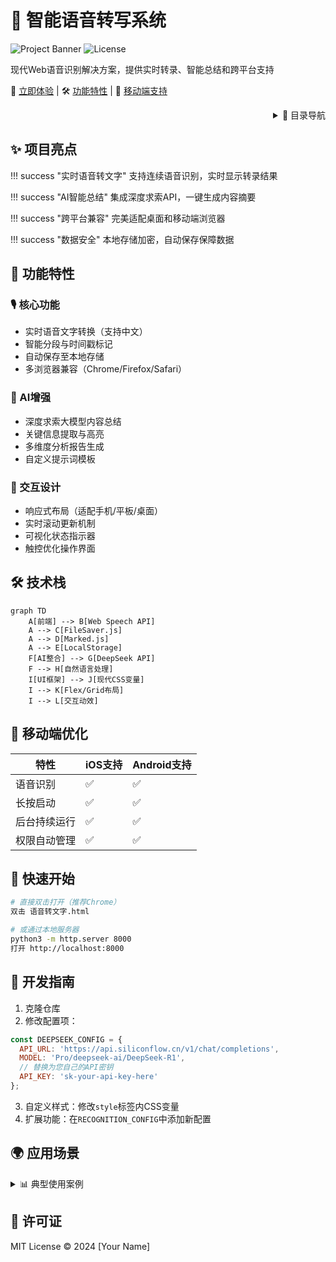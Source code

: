 # 🎤 智能语音转写系统

![Project Banner](https://img.shields.io/badge/Type-HTML5-%23E34F26?style=for-the-badge&logo=html5)
![License](https://img.shields.io/badge/License-MIT-blue?style=for-the-badge)

现代Web语音识别解决方案，提供实时转录、智能总结和跨平台支持

📂 [立即体验](语音转文字.html) | 🛠 [功能特性](#rocket-功能特性) | 📱 [移动端支持](#iphone-移动端优化)

<div align="right">
<details>
<summary>📑 目录导航</summary>

1. [✨ 项目亮点](#-项目亮点)
2. [🚀 功能特性](#rocket-功能特性)
3. [🛠 技术栈](#-技术栈)
4. [📱 移动端优化](#iphone-移动端优化)
5. [🏁 快速开始](#-快速开始)
6. [🔧 开发指南](#-开发指南)
7. [🌍 应用场景](#-应用场景)
</details>
</div>

## ✨ 项目亮点

<div class="grid" markdown>
!!! success "实时语音转文字"
    支持连续语音识别，实时显示转录结果

!!! success "AI智能总结"
    集成深度求索API，一键生成内容摘要

!!! success "跨平台兼容"
    完美适配桌面和移动端浏览器

!!! success "数据安全"
    本地存储加密，自动保存保障数据
</div>

## :rocket: 功能特性

### 🎙 核心功能
- 实时语音文字转换（支持中文）
- 智能分段与时间戳标记
- 自动保存至本地存储
- 多浏览器兼容（Chrome/Firefox/Safari）

### 🧠 AI增强
- 深度求索大模型内容总结
- 关键信息提取与高亮
- 多维度分析报告生成
- 自定义提示词模板

### 🎨 交互设计
- 响应式布局（适配手机/平板/桌面）
- 实时滚动更新机制
- 可视化状态指示器
- 触控优化操作界面

## 🛠 技术栈

```mermaid
graph TD
    A[前端] --> B[Web Speech API]
    A --> C[FileSaver.js]
    A --> D[Marked.js]
    A --> E[LocalStorage]
    F[AI整合] --> G[DeepSeek API]
    F --> H[自然语言处理]
    I[UI框架] --> J[现代CSS变量]
    I --> K[Flex/Grid布局]
    I --> L[交互动效]
```

## :iphone: 移动端优化

| 特性                | iOS支持 | Android支持 |
|---------------------|---------|-------------|
| 语音识别            | ✅       | ✅           |
| 长按启动            | ✅       | ✅           |
| 后台持续运行        | ✅       | ✅           |
| 权限自动管理        | ✅       | ✅           |

## 🏁 快速开始

```bash
# 直接双击打开（推荐Chrome）
双击 语音转文字.html

# 或通过本地服务器
python3 -m http.server 8000
打开 http://localhost:8000
```

## 🔧 开发指南

1. 克隆仓库
2. 修改配置项：
```javascript
const DEEPSEEK_CONFIG = {
  API_URL: 'https://api.siliconflow.cn/v1/chat/completions',
  MODEL: 'Pro/deepseek-ai/DeepSeek-R1',
  // 替换为您自己的API密钥
  API_KEY: 'sk-your-api-key-here' 
};
```
3. 自定义样式：修改`style`标签内CSS变量
4. 扩展功能：在`RECOGNITION_CONFIG`中添加新配置

## 🌍 应用场景

<details>
<summary>📊 典型使用案例</summary>

- 会议实时记录
- 访谈内容整理
- 课程讲座转录
- 内容创作助手
- 语音备忘录转换
</details>

## 📜 许可证
MIT License © 2024 [Your Name]
